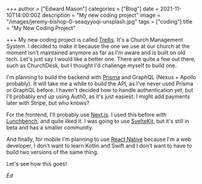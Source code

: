 +++
author = ["Edward Mason"]
categories = ["Blog"]
date = 2021-11-10T14:00:00Z
description = "My new coding project"
image = "/images/jeremy-bishop-0-seaqyyoqi-unsplash.jpg"
tags = ["coding"]
title = "My New Coding Project"

+++
My new coding project is called [Trellis](https://trellis.netlify.app "Trellis"). It's a Church Management System. I decided to make it because the one we use at our church at the moment isn't maintained anymore as far as I'm aware and is built on old tech. Let's just say I would like a better one. There are quite a few out there, such as ChurchDesk, but I thought I'd challenge myself to build one.

I'm planning to build the backend with [Prisma](https://prisma.io "Prisma") and GraphQL (Nexus + Apollo probably). It will take me a while to build the API, as I've never used Prisma or GraphQL before. I haven't decided how to handle authentication yet, but I'll probably end up using Auth0, as it's just easiest. I might add payments later with Stripe, but who knows?

For the frontend, I'll probably use [Next.js](https://nextjs.org "Next.js"). I used this before with [Lunchbench](https://github.com/lunchbench/client "Lunchbench GitHub"), and quite liked it. I was going to use [SvelteKit](https://kit.svelte.dev "SvelteKit"), but it's still in beta and has a smaller community.

And finally, for mobile I'm planning to use [React Native](https://reactnative.dev "React Native") because I'm a web developer, I don't want to learn Kotlin and Swift and I don't want to have to build two versions of the same thing.

Let's see how this goes!

_Ed_